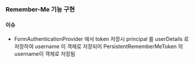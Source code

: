 ### Remember-Me 기능 구현  

#### 이슈
- FormAuthenticationProvider 에서 token 저장시 principal 를 userDetails 로 저장하여 username 이 객체로 저장되어 PersistentRememberMeToken 의 username이 객체로 저장됨 